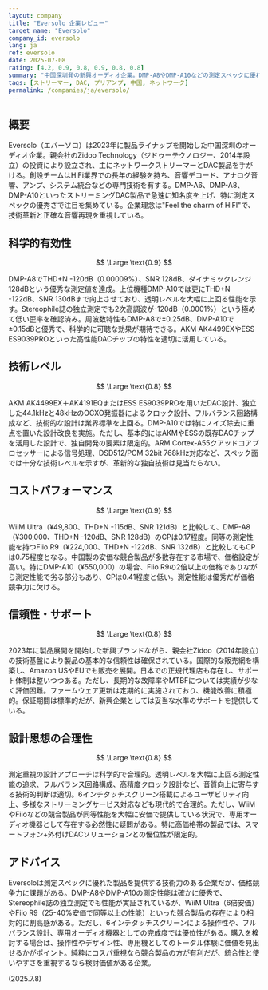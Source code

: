 ```yaml
---
layout: company
title: "Eversolo 企業レビュー"
target_name: "Eversolo"
company_id: eversolo
lang: ja
ref: eversolo
date: 2025-07-08
rating: [4.2, 0.9, 0.8, 0.9, 0.8, 0.8]
summary: "中国深圳発の新興オーディオ企業。DMP-A8やDMP-A10などの測定スペックに優れたストリーミングDAC製品で急成長。AKMやESS製DACを用いた技術的実力は高いが、コストパフォーマンスで競合に圧倒される。"
tags: [ストリーマー, DAC, プリアンプ, 中国, ネットワーク]
permalink: /companies/ja/eversolo/
---
```


## 概要

Eversolo（エバーソロ）は2023年に製品ライナップを開始した中国深圳のオーディオ企業。親会社のZidoo Technology（ジドゥーテクノロジー、2014年設立）の投資により設立され、主にネットワークストリーマーとDAC製品を手がける。創設チームはHiFi業界での長年の経験を持ち、音響デコード、アナログ音響、アンプ、システム統合などの専門技術を有する。DMP-A6、DMP-A8、DMP-A10といったストリーミングDAC製品で急速に知名度を上げ、特に測定スペックの優秀さで注目を集めている。企業理念は"Feel the charm of HIFI"で、技術革新と正確な音響再現を重視している。

## 科学的有効性

$$ \Large \text{0.9} $$

DMP-A8でTHD+N -120dB（0.00009%）、SNR 128dB、ダイナミックレンジ128dBという優秀な測定値を達成。上位機種DMP-A10では更にTHD+N -122dB、SNR 130dBまで向上させており、透明レベルを大幅に上回る性能を示す。Stereophile誌の独立測定でも2次高調波が-120dB（0.0001%）という極めて低い歪率を確認済み。周波数特性もDMP-A8で±0.25dB、DMP-A10で±0.15dBと優秀で、科学的に可聴な効果が期待できる。AKM AK4499EXやESS ES9039PROといった高性能DACチップの特性を適切に活用している。

## 技術レベル

$$ \Large \text{0.8} $$

AKM AK4499EX＋AK4191EQまたはESS ES9039PROを用いたDAC設計、独立した44.1kHzと48kHzのOCXO発振器によるクロック設計、フルバランス回路構成など、技術的な設計は業界標準を上回る。DMP-A10では特にノイズ除去に重点を置いた設計改良を実施。ただし、基本的にはAKMやESSの既存DACチップを活用した設計で、独自開発の要素は限定的。ARM Cortex-A55クアッドコアプロセッサーによる信号処理、DSD512/PCM 32bit 768kHz対応など、スペック面では十分な技術レベルを示すが、革新的な独自技術は見当たらない。

## コストパフォーマンス

$$ \Large \text{0.9} $$

WiiM Ultra（¥49,800、THD+N -115dB、SNR 121dB）と比較して、DMP-A8（¥300,000、THD+N -120dB、SNR 128dB）のCPは0.17程度。同等の測定性能を持つFiio R9（¥224,000、THD+N -122dB、SNR 132dB）と比較してもCPは0.75程度となる。中国製の安価な競合製品が多数存在する市場で、価格設定が高い。特にDMP-A10（¥550,000）の場合、Fiio R9の2倍以上の価格でありながら測定性能で劣る部分もあり、CPは0.41程度と低い。測定性能は優秀だが価格競争力に欠ける。

## 信頼性・サポート

$$ \Large \text{0.8} $$

2023年に製品展開を開始した新興ブランドながら、親会社Zidoo（2014年設立）の技術基盤により製品の基本的な信頼性は確保されている。国際的な販売網を構築し、Amazon USやEUでも販売を展開。日本での正規代理店も存在し、サポート体制は整いつつある。ただし、長期的な故障率やMTBFについては実績が少なく評価困難。ファームウェア更新は定期的に実施されており、機能改善に積極的。保証期間は標準的だが、新興企業としては妥当な水準のサポートを提供している。

## 設計思想の合理性

$$ \Large \text{0.8} $$

測定重視の設計アプローチは科学的で合理的。透明レベルを大幅に上回る測定性能の追求、フルバランス回路構成、高精度クロック設計など、音質向上に寄与する技術的判断は適切。6インチタッチスクリーン搭載によるユーザビリティ向上、多様なストリーミングサービス対応なども現代的で合理的。ただし、WiiMやFiioなどの競合製品が同等性能を大幅に安価で提供している状況で、専用オーディオ機器として存在する必然性に疑問がある。特に高価格帯の製品では、スマートフォン+外付けDACソリューションとの優位性が限定的。

## アドバイス

Eversoloは測定スペックに優れた製品を提供する技術力のある企業だが、価格競争力に課題がある。DMP-A8やDMP-A10の測定性能は確かに優秀で、Stereophile誌の独立測定でも性能が実証されているが、WiiM Ultra（6倍安価）やFiio R9（25-40%安価で同等以上の性能）といった競合製品の存在により相対的に割高感がある。ただし、6インチタッチスクリーンによる操作性や、フルバランス設計、専用オーディオ機器としての完成度では優位性がある。購入を検討する場合は、操作性やデザイン性、専用機としてのトータル体験に価値を見出せるかがポイント。純粋にコスパ重視なら競合製品の方が有利だが、統合性と使いやすさを重視するなら検討価値がある企業。

(2025.7.8)